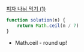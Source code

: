 [피자 나눠 먹기 (1)](https://school.programmers.co.kr/learn/courses/30/lessons/120814)

```js
function solution(n) {
    return Math.ceil(n / 7)
}
```

- Math.ceil - round up!